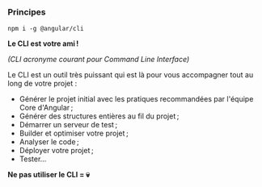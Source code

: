 ### Principes

```shell
npm i -g @angular/cli
```

**Le CLI est votre ami !**

_(CLI acronyme courant pour Command Line Interface)_

Le CLI est un outil très puissant qui est là pour vous accompagner
tout au long de votre projet :

- Générer le projet initial avec les pratiques recommandées par l'équipe Core d'Angular ;
- Générer des structures entières au fil du projet ;
- Démarrer un serveur de test ;
- Builder et optimiser votre projet ;
- Analyser le code ;
- Déployer votre projet ;
- Tester...

**Ne pas utiliser le CLI = :skull:**
